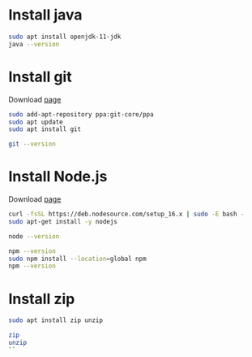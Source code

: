 # Install java
```sh
sudo apt install openjdk-11-jdk
java --version
```
# Install git
Download [page](https://git-scm.com/download/linux)
```sh
sudo add-apt-repository ppa:git-core/ppa
sudo apt update
sudo apt install git

git --version
```
# Install Node.js
Download [page](https://nodejs.org/en/download/)
```sh
curl -fsSL https://deb.nodesource.com/setup_16.x | sudo -E bash -
sudo apt-get install -y nodejs

node --version

npm --version
sudo npm install --location=global npm
npm --version
```
# Install zip
```sh
sudo apt install zip unzip

zip
unzip
``